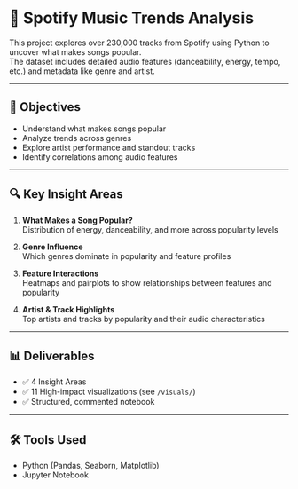 # 🎵 Spotify Music Trends Analysis

This project explores over 230,000 tracks from Spotify using Python to uncover what makes songs popular.  
The dataset includes detailed audio features (danceability, energy, tempo, etc.) and metadata like genre and artist.

---

## 📌 Objectives

- Understand what makes songs popular
- Analyze trends across genres
- Explore artist performance and standout tracks
- Identify correlations among audio features

---

## 🔍 Key Insight Areas

1. **What Makes a Song Popular?**  
   Distribution of energy, danceability, and more across popularity levels

2. **Genre Influence**  
   Which genres dominate in popularity and feature profiles

3. **Feature Interactions**  
   Heatmaps and pairplots to show relationships between features and popularity

4. **Artist & Track Highlights**  
   Top artists and tracks by popularity and their audio characteristics

---

## 📊 Deliverables

- ✅ 4 Insight Areas
- ✅ 11 High-impact visualizations (see `/visuals/`)
- ✅ Structured, commented notebook

---

## 🛠️ Tools Used

- Python (Pandas, Seaborn, Matplotlib)
- Jupyter Notebook
